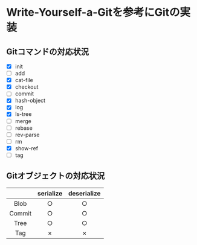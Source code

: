 # Write-Yourself-a-Gitを参考にGitの実装 
## Gitコマンドの対応状況
- [x] init
- [ ] add
- [x] cat-file
- [x] checkout
- [ ] commit
- [x] hash-object
- [x] log
- [x] ls-tree
- [ ] merge
- [ ] rebase
- [ ] rev-parse
- [ ] rm
- [x] show-ref
- [ ] tag

## Gitオブジェクトの対応状況
|  | serialize | deserialize |
|:----:|:----:|:----:|
| Blob | ○ | ○ |
| Commit | ○  | ○ |
| Tree | ○ |○|
| Tag | × | × |

